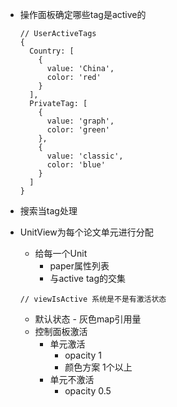 - 操作面板确定哪些tag是active的
  ```shell
  // UserActiveTags
  {
    Country: [
      {
        value: 'China',
        color: 'red'
      }
    ],
    PrivateTag: [
      {
        value: 'graph',
        color: 'green'
      },
      {
        value: 'classic',
        color: 'blue'
      }
    ]
  }
  ```
- 搜索当tag处理

- UnitView为每个论文单元进行分配
  - 给每一个Unit
    - paper属性列表
    - 与active tag的交集
  ```shell
  // viewIsActive 系统是不是有激活状态
  ```
  - 默认状态 - 灰色map引用量
  - 控制面板激活
    - 单元激活
      - opacity 1
      - 颜色方案 1个以上
    - 单元不激活
      - opacity 0.5